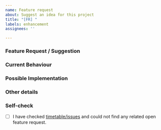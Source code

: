 ```yaml
---
name: Feature request
about: Suggest an idea for this project
title: "[FR] "
labels: enhancement
assignees: ''

---
```


### Feature Request / Suggestion

<!-- Outline your request or suggestion here -->

### Current Behaviour

<!-- How does the website behave now? -->

### Possible Implementation

<!-- Optional -->

### Other details

<!-- Optional; Link to resources or a pull request -->

### Self-check
- [ ] I have checked [timetable/issues](https://github.com/sdgniser/timetable/issues) and could not find any related open feature request.
